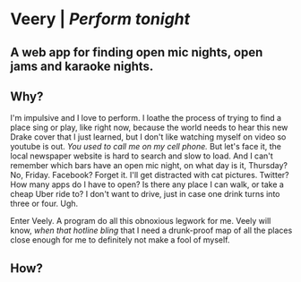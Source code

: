 # Veery | *Perform tonight*
## A web app for finding open mic nights, open jams and karaoke nights.

## Why?
I'm impulsive and I love to perform. I loathe the process of trying to find a place sing or play, like right now, because the world needs to hear this new Drake cover that I just learned, but I don't like watching myself on video so youtube is out. *You used to call me on my cell phone.* But let's face it, the local newspaper website is hard to search and slow to load. And I can't remember which bars have an open mic night, on what day is it, Thursday? No, Friday. Facebook? Forget it. I'll get distracted with cat pictures. Twitter? How many apps do I have to open? Is there any place I can walk, or take a cheap Uber ride to? I don't want to drive, just in case one drink turns into three or four. Ugh.

Enter Veely. A program do all this obnoxious legwork for me. Veely will know, *when that hotline bling* that I need a drunk-proof map of all the places close enough for me to definitely not make a fool of myself.

## How?
